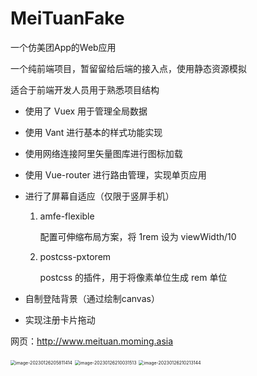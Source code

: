# MeiTuanFake

一个仿美团App的Web应用

一个纯前端项目，暂留留给后端的接入点，使用静态资源模拟

适合于前端开发人员用于熟悉项目结构

+ 使用了 Vuex 用于管理全局数据

+ 使用 Vant 进行基本的样式功能实现

+ 使用网络连接阿里矢量图库进行图标加载

+ 使用 Vue-router 进行路由管理，实现单页应用

+ 进行了屏幕自适应（仅限于竖屏手机）

  1. amfe-flexible

     配置可伸缩布局方案，将 1rem 设为 viewWidth/10

  2. postcss-pxtorem

     postcss 的插件，用于将像素单位生成 rem 单位

+ 自制登陆背景（通过绘制canvas）

+ 实现注册卡片拖动

网页：http://www.meituan.moming.asia

<img src="https://gcore.jsdelivr.net/gh/XiaMingYu77/My-Markdown-Picture/img/202301262058476.png" alt="image-20230126205811414" style="zoom:50%;" />  

<img src="https://gcore.jsdelivr.net/gh/XiaMingYu77/My-Markdown-Picture/img/202301262100631.png" alt="image-20230126210031513" style="zoom:50%;" /> 

<img src="https://gcore.jsdelivr.net/gh/XiaMingYu77/My-Markdown-Picture/img/202301262102217.png" alt="image-20230126210213144" style="zoom:50%;" />   
